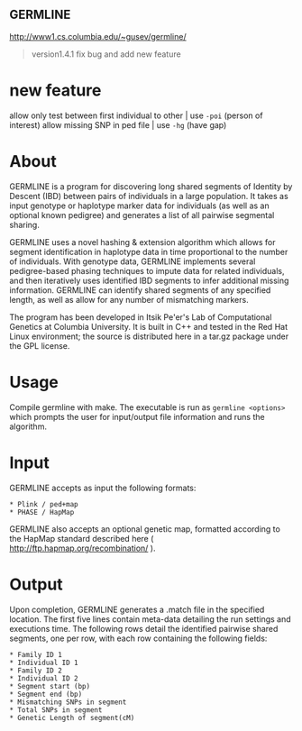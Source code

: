 GERMLINE
--------
http://www1.cs.columbia.edu/~gusev/germline/


> version1.4.1
> fix bug and add new feature

# new feature
allow only test between first individual to other | use  `-poi` (person of interest)
allow missing SNP in ped file | use `-hg` (have gap)


# About
GERMLINE is a program for discovering long shared segments of Identity by Descent (IBD) between pairs of individuals in a large population. It takes as input genotype or haplotype marker data for individuals (as well as an optional known pedigree) and generates a list of all pairwise segmental sharing.

GERMLINE uses a novel hashing & extension algorithm which allows for segment identification in haplotype data in time proportional to the number of individuals. With genotype data, GERMLINE implements several pedigree-based phasing techniques to impute data for related individuals, and then iteratively uses identified IBD segments to infer additional missing information. GERMLINE can identify shared segments of any specified length, as well as allow for any number of mismatching markers.

The program has been developed in Itsik Pe'er's Lab of Computational Genetics at Columbia University. It is built in C++ and tested in the Red Hat Linux environment; the source is distributed here in a tar.gz package under the GPL license. 

# Usage
Compile germline with make.
The executable is run as `germline <options>` which prompts the user for input/output file information and runs the algorithm.

# Input
GERMLINE accepts as input the following formats:

    * Plink / ped+map
    * PHASE / HapMap

GERMLINE also accepts an optional genetic map, formatted according to the HapMap standard described here ( http://ftp.hapmap.org/recombination/ ).

# Output
Upon completion, GERMLINE generates a .match file in the specified location. The first five lines contain meta-data detailing the run settings and executions time. The following rows detail the identified pairwise shared segments, one per row, with each row containing the following fields:

    * Family ID 1
    * Individual ID 1
    * Family ID 2
    * Individual ID 2
    * Segment start (bp)
    * Segment end (bp)
    * Mismatching SNPs in segment
    * Total SNPs in segment
    * Genetic Length of segment(cM)

